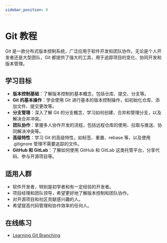 ```yaml
---
sidebar_position: 0
---
```


# Git 教程

Git 是一款分布式版本控制系统，广泛应用于软件开发和团队协作。无论是个人开发者还是大型团队，Git 都提供了强大的工具，用于追踪项目的变化、协同开发和版本管理。

## 学习目标

- **版本控制基础**：了解版本控制的基本概念，包括仓库、提交、分支等。
- **Git 的基本操作**：学会使用 Git 进行基本的版本控制操作，如初始化仓库、添加文件、提交更改等。
- **分支管理**：深入了解 Git 的分支概念，学习如何创建、合并和管理分支，以及解决合并冲突。
- **团队协作**：掌握多人协作开发的流程，包括远程仓库的使用、拉取与推送、协同解决冲突等。
- **高级特性**：学习 Git 的高级特性，如标签、重置、rebase 等，以及使用 .gitignore 管理不需要追踪的文件。
- **GitHub 和 GitLab**：了解如何使用 GitHub 和 GitLab 这类托管平台，分享代码、参与开源项目等。

## 适用人群

- 软件开发者，特别是初学者和有一定经验的开发者。
- 项目经理和团队领导，希望更好地了解版本控制和团队协作。
- 对开源项目和社区贡献感兴趣的人。
- 希望提高代码管理和协作效率的任何人。

## 在线练习

- [Learning Git Branching](https://oschina.gitee.io/learn-git-branching/)


